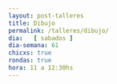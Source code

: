```yaml
---
layout: post-talleres
title: Dibujo
permalink: /talleres/dibujo/
dia:   [ sabados ]
dia-semana: 61
chicxs: true
rondas: true
hora: 11 a 12:30hs
---
```

